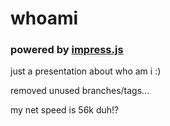 # whoami
### powered by [impress.js](//github.com/impress/impress.js)

just a presentation about who am i :)

removed unused branches/tags...

my net speed is 56k duh!?
